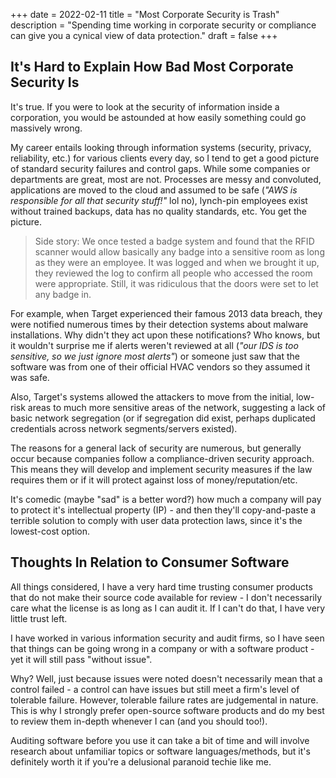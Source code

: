 +++
date = 2022-02-11
title = "Most Corporate Security is Trash"
description = "Spending time working in corporate security or compliance can give you a cynical view of data protection."
draft = false
+++

## It's Hard to Explain How Bad Most Corporate Security Is

It's true. If you were to look at the security of information inside a corporation, you would be astounded at how easily something could go massively wrong.

My career entails looking through information systems (security, privacy, reliability, etc.) for various clients every day, so I tend to get a good picture of standard security failures and control gaps. While some companies or departments are great, most are not. Processes are messy and convoluted, applications are moved to the cloud and assumed to be safe (_"AWS is responsible for all that security stuff!"_ lol no), lynch-pin employees exist without trained backups, data has no quality standards, etc. You get the picture.

> Side story: We once tested a badge system and found that the RFID scanner would allow basically any badge into a sensitive room as long as they were an employee. It was logged and when we brought it up, they reviewed the log to confirm all people who accessed the room were appropriate. Still, it was ridiculous that the doors were set to let any badge in.

For example, when Target experienced their famous 2013 data breach, they were notified numerous times by their detection systems about malware installations. Why didn't they act upon these notifications? Who knows, but it wouldn't surprise me if alerts weren't reviewed at all (_"our IDS is too sensitive, so we just ignore most alerts"_) or someone just saw that the software was from one of their official HVAC vendors so they assumed it was safe.

Also, Target's systems allowed the attackers to move from the initial, low-risk areas to much more sensitive areas of the network, suggesting a lack of basic network segregation (or if segregation did exist, perhaps duplicated credentials across network segments/servers existed).

The reasons for a general lack of security are numerous, but generally occur because companies follow a compliance-driven security approach. This means they will develop and implement security measures if the law requires them or if it will protect against loss of money/reputation/etc.

It's comedic (maybe "sad" is a better word?) how much a company will pay to protect it's intellectual property (IP) - and then they'll copy-and-paste a terrible solution to comply with user data protection laws, since it's the lowest-cost option.

## Thoughts In Relation to Consumer Software

All things considered, I have a very hard time trusting consumer products that do not make their source code available for review - I don't necessarily care what the license is as long as I can audit it. If I can't do that, I have very little trust left.

I have worked in various information security and audit firms, so I have seen that things can be going wrong in a company or with a software product - yet it will still pass "without issue".

Why? Well, just because issues were noted doesn't necessarily mean that a control failed - a control can have issues but still meet a firm's level of tolerable failure. However, tolerable failure rates are judgemental in nature. This is why I strongly prefer open-source software products and do my best to review them in-depth whenever I can (and you should too!).

Auditing software before you use it can take a bit of time and will involve research about unfamiliar topics or software languages/methods, but it's definitely worth it if you're a delusional paranoid techie like me.
